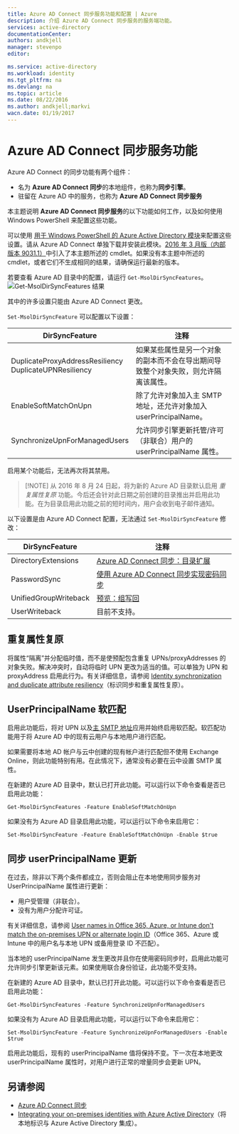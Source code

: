 ```yaml
---
title: Azure AD Connect 同步服务功能和配置 | Azure
description: 介绍 Azure AD Connect 同步服务的服务端功能。
services: active-directory
documentationCenter: 
authors: andkjell
manager: stevenpo
editor: 

ms.service: active-directory
ms.workload: identity
ms.tgt_pltfrm: na
ms.devlang: na
ms.topic: article
ms.date: 08/22/2016
ms.author: andkjell;markvi
wacn.date: 01/19/2017
---
```


# Azure AD Connect 同步服务功能

Azure AD Connect 的同步功能有两个组件：

- 名为 **Azure AD Connect 同步**的本地组件，也称为**同步引擎**。
- 驻留在 Azure AD 中的服务，也称为 **Azure AD Connect 同步服务**

本主题说明 **Azure AD Connect 同步服务**的以下功能如何工作，以及如何使用 Windows PowerShell 来配置这些功能。

可以使用 [用于 Windows PowerShell 的 Azure Active Directory 模块](http://aka.ms/aadposh)来配置这些设置。请从 Azure AD Connect 单独下载并安装此模块。[2016 年 3 月版（内部版本 9031.1）](http://social.technet.microsoft.com/wiki/contents/articles/28552.microsoft-azure-active-directory-powershell-module-version-release-history.aspx#Version_9031_1)中引入了本主题所述的 cmdlet。如果没有本主题中所述的 cmdlet，或者它们不生成相同的结果，请确保运行最新的版本。

若要查看 Azure AD 目录中的配置，请运行 `Get-MsolDirSyncFeatures`。  
![Get-MsolDirSyncFeatures 结果](./media/active-directory-aadconnectsyncservice-features/getmsoldirsyncfeatures.png)

其中的许多设置只能由 Azure AD Connect 更改。

`Set-MsolDirSyncFeature` 可以配置以下设置：

DirSyncFeature | 注释
--- | ---
DuplicateProxyAddressResiliency<br/>DuplicateUPNResiliency | 如果某些属性是另一个对象的副本而不会在导出期间导致整个对象失败，则允许隔离该属性。
EnableSoftMatchOnUpn | 除了允许对象加入主 SMTP 地址，还允许对象加入 userPrincipalName。
SynchronizeUpnForManagedUsers | 允许同步引擎更新托管/许可（非联合）用户的 userPrincipalName 属性。

启用某个功能后，无法再次将其禁用。

>[!NOTE] 从 2016 年 8 月 24 日起，将为新的 Azure AD 目录默认启用 *重复属性复原* 功能。今后还会针对此日期之前创建的目录推出并启用此功能。在为目录启用此功能之前的短时间内，用户会收到电子邮件通知。

以下设置是由 Azure AD Connect 配置，无法通过 `Set-MsolDirSyncFeature` 修改：

DirSyncFeature | 注释
--- | ---
DirectoryExtensions | [Azure AD Connect 同步：目录扩展](./active-directory-aadconnectsync-feature-directory-extensions.md)
PasswordSync | [使用 Azure AD Connect 同步实现密码同步](./active-directory-aadconnectsync-implement-password-synchronization.md)
UnifiedGroupWriteback | [预览：组写回](./active-directory-aadconnect-feature-preview.md#group-writeback/)
UserWriteback | 目前不支持。

## 重复属性复原
将属性“隔离”并分配临时值，而不是使预配包含重复 UPNs/proxyAddresses 的对象失败。解决冲突时，自动将临时 UPN 更改为适当的值。可以单独为 UPN 和 proxyAddress 启用此行为。有关详细信息，请参阅 [Identity synchronization and duplicate attribute resiliency](./active-directory-aadconnectsyncservice-duplicate-attribute-resiliency.md)（标识同步和重复属性复原）。

## UserPrincipalName 软匹配
启用此功能后，将对 UPN 以及[主 SMTP 地址](https://support.microsoft.com/zh-cn/kb/2641663)应用并始终启用软匹配。软匹配功能用于将 Azure AD 中的现有云用户与本地用户进行匹配。

如果需要将本地 AD 帐户与云中创建的现有帐户进行匹配但不使用 Exchange Online，则此功能特别有用。在此情况下，通常没有必要在云中设置 SMTP 属性。

在新建的 Azure AD 目录中，默认已打开此功能。可以运行以下命令查看是否已启用此功能：

    Get-MsolDirSyncFeatures -Feature EnableSoftMatchOnUpn

如果没有为 Azure AD 目录启用此功能，可以运行以下命令来启用它：

    Set-MsolDirSyncFeature -Feature EnableSoftMatchOnUpn -Enable $true

## 同步 userPrincipalName 更新
在过去，除非以下两个条件都成立，否则会阻止在本地使用同步服务对 UserPrincipalName 属性进行更新：

- 用户受管理（非联合）。
- 没有为用户分配许可证。

有关详细信息，请参阅 [User names in Office 365, Azure, or Intune don't match the on-premises UPN or alternate login ID](https://support.microsoft.com/zh-cn/kb/2523192)（Office 365、Azure 或 Intune 中的用户名与本地 UPN 或备用登录 ID 不匹配）。

当本地的 userPrincipalName 发生更改并且你在使用密码同步时，启用此功能可允许同步引擎更新该元素。如果使用联合身份验证，此功能不受支持。

在新建的 Azure AD 目录中，默认已打开此功能。可以运行以下命令查看是否已启用此功能：

    Get-MsolDirSyncFeatures -Feature SynchronizeUpnForManagedUsers

如果没有为 Azure AD 目录启用此功能，可以运行以下命令来启用它：

    Set-MsolDirSyncFeature -Feature SynchronizeUpnForManagedUsers -Enable $true

启用此功能后，现有的 userPrincipalName 值将保持不变。下一次在本地更改 userPrincipalName 属性时，对用户进行正常的增量同步会更新 UPN。

## 另请参阅

- [Azure AD Connect 同步](./active-directory-aadconnectsync-whatis.md)
- [Integrating your on-premises identities with Azure Active Directory](./active-directory-aadconnect.md)（将本地标识与 Azure Active Directory 集成）。

<!---HONumber=Mooncake_0926_2016-->
